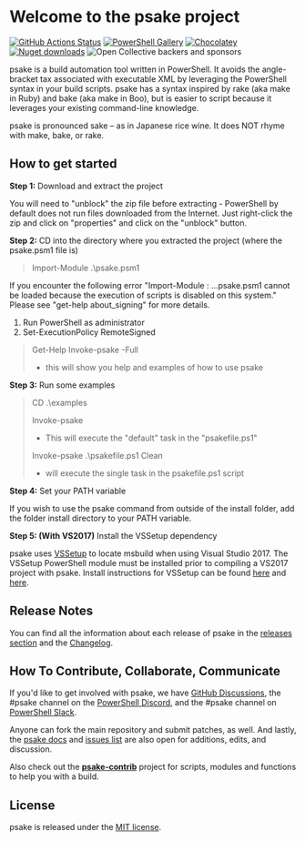 Welcome to the psake project
=============================

[![GitHub Actions Status][github-actions-badge]][github-actions-build]
[![PowerShell Gallery][psgallery-badge]][psgallery]
[![Chocolatey][chocolatey-badge]][chocolatey]
[![Nuget downloads][nuget-downloads]][nuget]
![Open Collective backers and sponsors](https://img.shields.io/opencollective/all/psake)

psake is a build automation tool written in PowerShell. It avoids the angle-bracket tax associated with executable XML by leveraging the PowerShell syntax in your build scripts.
psake has a syntax inspired by rake (aka make in Ruby) and bake (aka make in Boo), but is easier to script because it leverages your existing command-line knowledge.

psake is pronounced sake – as in Japanese rice wine. It does NOT rhyme with make, bake, or rake.

## How to get started

**Step 1:** Download and extract the project

You will need to "unblock" the zip file before extracting - PowerShell by default does not run files downloaded from the Internet.
Just right-click the zip and click on "properties" and click on the "unblock" button.

**Step 2:** CD into the directory where you extracted the project (where the psake.psm1 file is)

> Import-Module .\psake.psm1

If you encounter the following error "Import-Module : ...psake.psm1 cannot be loaded because the execution of scripts is disabled on this system." Please see "get-help about_signing" for more details.

1. Run PowerShell as administrator
2. Set-ExecutionPolicy RemoteSigned

> Get-Help Invoke-psake -Full
>
> - this will show you help and examples of how to use psake

**Step 3:** Run some examples

> CD .\examples
>
> Invoke-psake
>
> - This will execute the "default" task in the "psakefile.ps1"
>
> Invoke-psake .\psakefile.ps1 Clean
>
> - will execute the single task in the psakefile.ps1 script

**Step 4:** Set your PATH variable

If you wish to use the psake command from outside of the install folder, add the folder install directory to your PATH variable.

**Step 5: (With VS2017)** Install the VSSetup dependency

psake uses [VSSetup](https://blogs.msdn.microsoft.com/heaths/2017/01/25/visual-studio-setup-powershell-module-available/) to locate msbuild when using Visual Studio 2017.  The VSSetup PowerShell module must be installed prior to compiling a VS2017 project with psake.  Install instructions for VSSetup can be found [here](https://github.com/Microsoft/vssetup.powershell#installing) and [here](https://www.powershellgallery.com/packages/VSSetup).

## Release Notes

You can find all the information about each release of psake in the [releases section](https://github.com/psake/psake/releases) and the [Changelog](CHANGELOG.md).

## How To Contribute, Collaborate, Communicate

If you'd like to get involved with psake, we have [GitHub Discussions](https://github.com/orgs/psake/discussions), the #psake channel on the [PowerShell Discord](https://aka.ms/psdiscord), and the #psake channel on [PowerShell Slack](https://aka.ms/psslack).

Anyone can fork the main repository and submit patches, as well. And lastly, the [psake docs](http://github.com/psake/docs) and [issues list](http://github.com/psake/psake/issues) are also open for additions, edits, and discussion.

Also check out the **[psake-contrib](http://github.com/psake/psake-contrib)** project for scripts, modules and functions to help you with a build.

## License

psake is released under the [MIT license](http://www.opensource.org/licenses/MIT).

[azure-pipeline-badge]: https://dev.azure.com/devblackops/psake/_apis/build/status/psake.psake?branchName=main
[azure-pipeline-build]: https://dev.azure.com/devblackops/psake/_build/latest?definitionId=5&branchName=main
[github-actions-badge]: https://github.com/psake/psake/workflows/CI/badge.svg
[github-actions-build]: https://github.com/psake/psake/actions
[psgallery-badge]: https://img.shields.io/powershellgallery/dt/psake.svg?label=PowerShell%20Gallery%20Downloads
[psgallery]: https://www.powershellgallery.com/packages/psake
[chocolatey-badge]: https://img.shields.io/chocolatey/dt/psake.svg?logo=chocolatey
[chocolatey]: https://chocolatey.org/packages/psake
[nuget-downloads]: https://img.shields.io/nuget/dt/psake.svg?logo=nuget
[nuget]: https://www.nuget.org/packages/psake/
